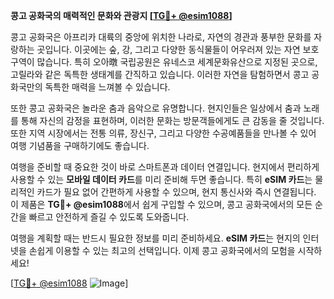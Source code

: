 **콩고 공화국의 매력적인 문화와 관광지 [[TG💪+ @esim1088](https://t.me/s/esim1088)]**

콩고 공화국은 아프리카 대륙의 중앙에 위치한 나라로, 자연의 경관과 풍부한 문화를 자랑하는 곳입니다. 이곳에는 숲, 강, 그리고 다양한 동식물들이 어우러져 있는 자연 보호 구역이 많습니다. 특히 오아暾 국립공원은 유네스코 세계문화유산으로 지정된 곳으로, 고릴라와 같은 독특한 생태계를 간직하고 있습니다. 이러한 자연을 탐험하면서 콩고 공화국만의 독특한 매력을 느껴볼 수 있습니다.

또한 콩고 공화국은 놀라운 춤과 음악으로 유명합니다. 현지인들은 일상에서 춤과 노래를 통해 자신의 감정을 표현하며, 이러한 문화는 방문객들에게도 큰 감동을 줄 것입니다. 또한 지역 시장에서는 전통 의류, 장신구, 그리고 다양한 수공예품들을 만나볼 수 있어 여행 기념품을 구매하기에도 좋습니다.

여행을 준비할 때 중요한 것이 바로 스마트폰과 데이터 연결입니다. 현지에서 편리하게 사용할 수 있는 **모바일 데이터 카드**를 미리 준비해 두면 좋습니다. 특히 **eSIM 카드**는 물리적인 카드가 필요 없어 간편하게 사용할 수 있으며, 현지 통신사와 즉시 연결됩니다. 이 제품은 **TG💪+ @esim1088**에서 쉽게 구입할 수 있으며, 콩고 공화국에서의 모든 순간을 빠르고 안전하게 즐길 수 있도록 도와줍니다.

여행을 계획할 때는 반드시 필요한 정보를 미리 준비하세요. **eSIM 카드**는 현지의 인터넷을 손쉽게 이용할 수 있는 최고의 선택입니다. 이제 콩고 공화국에서의 모험을 시작하세요! 

[[TG💪+ @esim1088](https://t.me/s/esim1088) ![Image](https://i.postimg.cc/Y0z9fWf4/image.png)]